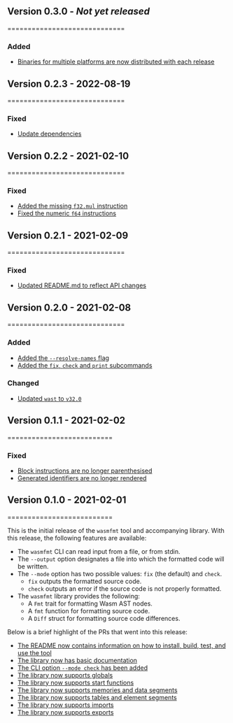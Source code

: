 ## Version 0.3.0 - *Not yet released*
=============================

### Added

- [Binaries for multiple platforms are now distributed with each release][78]

[78]: https://github.com/philipahlberg/wasmfmt/pull/78

## Version 0.2.3 - 2022-08-19
=============================

### Fixed

- [Update dependencies][371b7]

[371b7]: https://github.com/philipahlberg/wasmfmt/commit/371b75da58a22a375d2269716ea3c9d4b8f4fa72

## Version 0.2.2 - 2021-02-10
=============================

### Fixed

- [Added the missing `f32.mul` instruction][82]
- [Fixed the numeric `f64` instructions][83]

[82]: https://github.com/philipahlberg/wasmfmt/pull/82
[83]: https://github.com/philipahlberg/wasmfmt/pull/83

## Version 0.2.1 - 2021-02-09
=============================

### Fixed

- [Updated README.md to reflect API changes][76]

[76]: https://github.com/philipahlberg/wasmfmt/pull/76

## Version 0.2.0 - 2021-02-08
=============================

### Added

- [Added the `--resolve-names` flag][73]
- [Added the `fix`, `check` and `print` subcommands][74]

### Changed

- [Updated `wast` to `v32.0`][71]


[71]: https://github.com/philipahlberg/wasmfmt/pull/71
[73]: https://github.com/philipahlberg/wasmfmt/pull/73
[74]: https://github.com/philipahlberg/wasmfmt/pull/74

## Version 0.1.1 - 2021-02-02
==========================

### Fixed

- [Block instructions are no longer parenthesised][68]
- [Generated identifiers are no longer rendered][70]


[68]: https://github.com/philipahlberg/wasmfmt/pull/68
[70]: https://github.com/philipahlberg/wasmfmt/pull/70

## Version 0.1.0 - 2021-02-01
==========================

This is the initial release of the `wasmfmt` tool and accompanying library.
With this release, the following features are available:

- The `wasmfmt` CLI can read input from a file, or from stdin.
- The `--output` option designates a file into which the formatted code will be written.
- The `--mode` option has two possible values: `fix` (the default) and `check`.
    - `fix` outputs the formatted source code.
    - `check` outputs an error if the source code is not properly formatted.
- The `wasmfmt` library provides the following:
    - A `Fmt` trait for formatting Wasm AST nodes.
    - A `fmt` function for formatting source code.
    - A `Diff` struct for formatting source code differences.

Below is a brief highlight of the PRs that went into this release:

- [The README now contains information on how to install, build, test, and use the tool][29]
- [The library now has basic documentation][30]
- [The CLI option `--mode check` has been added][33]
- [The library now supports globals][40]
- [The library now supports start functions][41]
- [The library now supports memories and data segments][44]
- [The library now supports tables and element segments][48]
- [The library now supports imports][50]
- [The library now supports exports][51]

[29]: https://github.com/philipahlberg/wasmfmt/pull/29
[30]: https://github.com/philipahlberg/wasmfmt/pull/30
[33]: https://github.com/philipahlberg/wasmfmt/pull/33
[40]: https://github.com/philipahlberg/wasmfmt/pull/40
[41]: https://github.com/philipahlberg/wasmfmt/pull/41
[44]: https://github.com/philipahlberg/wasmfmt/pull/44
[48]: https://github.com/philipahlberg/wasmfmt/pull/48
[50]: https://github.com/philipahlberg/wasmfmt/pull/50
[51]: https://github.com/philipahlberg/wasmfmt/pull/51
